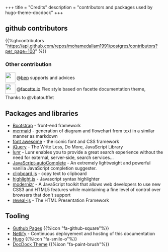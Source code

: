 +++
title = "Credits"
description = "contributors and packages used by hugo-theme-docdock"
+++


## github contributors
{{%ghcontributors "https://api.github.com/repos/mohamedallam1991/postgres/contributors?per_page=100" %}}

### Other contribution
<div class="ghContributors">

<div>
<img src="https://avatars2.githubusercontent.com/u/394382?v=3" class="inline" width="32" height="32" style="height: 32px;height: 32px;margin-bottom:.25em; vertical-align:middle; ">
<label>@<a href="https://github.com/bep">bep</a></label>
<span class="contributions">supports and advices</span>
</div>

<div>
<img src="https://avatars1.githubusercontent.com/u/959400?s=200&v=4" class="inline" width="32" height="32" style="height: 32px;height: 32px;margin-bottom:.25em; vertical-align:middle; ">
<label>@<a href="https://github.com/facette">facette.io</a></label>
<span class="contributions">Flex style based on facette documentation theme, <br>Thanks to @vbatoufflet</span>
</div>

</div>



## Packages and libraries
* [Bootstrap](http://getbootstrap.com) - front-end framework
* [mermaid](https://knsv.github.io/mermaid) - generation of diagram and flowchart from text in a similar manner as markdown
* [font awesome](http://fontawesome.io/) - the iconic font and CSS framework
* [jQuery](https://jquery.com) - The Write Less, Do More, JavaScript Library
* [lunr](https://lunrjs.com) - Lunr enables you to provide a great search experience without the need for external, server-side, search services...
* [JavaScript-autoComplete](https://github.com/Pixabay/JavaScript-autoComplete) - An extremely lightweight and powerful vanilla JavaScript completion suggester.
* [clipboard.js](https://zenorocha.github.io/clipboard.js) - copy text to clipboard
* [highlight.js](https://highlightjs.org) - Javascript syntax highlighter
* [modernizr](https://modernizr.com) - A JavaScript toolkit that allows web developers to use new CSS3 and HTML5 features while maintaining a fine level of control over browsers that don't support
* [reveal-js](http://lab.hakim.se/reveal-js) - The HTML Presentation Framework

## Tooling

* [Guthub Pages](https://pages.github.com/) {{%icon "fa-github-square"%}}
* [Netlify](https://www.netlify.com/) - Continuous deployement and hosting of this documentation
* [Hugo](https://gohugo.io/) {{%icon "fa-smile-o"%}}
* [DocDock Theme](https://docdock.netlify.app/) {{%icon "fa-paint-brush"%}}
